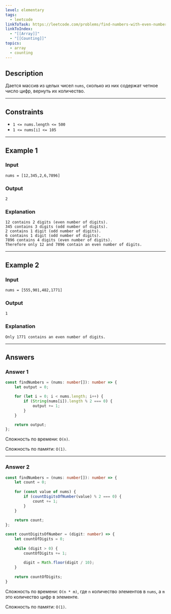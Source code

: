 ```yaml
---
level: elementary
tags:
  - leetcode
linkToTask: https://leetcode.com/problems/find-numbers-with-even-number-of-digits/description/
linkToIndex:
  - "[[Array]]"
  - "[[Counting]]"
topics:
  - array
  - counting
---
```

## Description

Дается массив из целых чисел `nums`, сколько из них содержат четное число цифр, вернуть их количество.

---
## Constraints

- `1 <= nums.length <= 500`
- `1 <= nums[i] <= 105`

---
## Example 1

### Input

```
nums = [12,345,2,6,7896]
```
### Output

```
2
```
### Explanation

```
12 contains 2 digits (even number of digits). 
345 contains 3 digits (odd number of digits). 
2 contains 1 digit (odd number of digits). 
6 contains 1 digit (odd number of digits). 
7896 contains 4 digits (even number of digits). 
Therefore only 12 and 7896 contain an even number of digits.
```

---
## Example 2

### Input

```
nums = [555,901,482,1771]
```
### Output

```
1
```
### Explanation

```
Only 1771 contains an even number of digits.
```

---
## Answers

### Answer 1

```typescript
const findNumbers = (nums: number[]): number => {
    let output = 0;

    for (let i = 0; i < nums.length; i++) {
        if (String(nums[i]).length % 2 === 0) {
            output += 1;
        }
    }

    return output;
};
```

Сложность по времени: `O(n)`.

Сложность по памяти: `O(1)`.

---
### Answer 2

```typescript
const findNumbers = (nums: number[]): number => {
	let count = 0;
	
	for (const value of nums) {
		if (countDigitsOfNumber(value) % 2 === 0) {
			count += 1;
		}
	}
	
	return count;
};

const countDigitsOfNumber = (digit: number) => {
	let countOfDigits = 0;
	
	while (digit > 0) {
		countOfDigits += 1;
		
		digit = Math.floor(digit / 10);
	}
	
	return countOfDigits;
}
```

Сложность по времени: `O(n * m)`, где `n` количество элементов в `nums`, а `m` это количество цифр в элементе.

Сложность по памяти: `O(1)`.